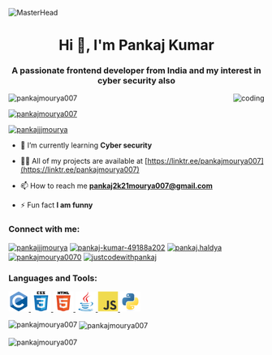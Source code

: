 ![MasterHead](https://mir-s3-cdn-cf.behance.net/project_modules/fs/54b6c068097599.5b50bca476b9b.gif)

<h1 align="center">Hi 👋, I'm Pankaj Kumar</h1>
<h3 align="center">A passionate frontend developer from India and my interest in cyber security also</h3>
<img align="right" alt="coding" witdth="200" src="https://c.tenor.com/Rft05nnPfpgAAAAC/sewa-rumah-nak-baya-bile.gif">

<p align="left"> <img src="https://komarev.com/ghpvc/?username=pankajmourya007&label=Profile%20views&color=0e75b6&style=flat" alt="pankajmourya007" /><br>
</p>


<p align="left"> <a href="https://github.com/ryo-ma/github-profile-trophy"><img src="https://github-profile-trophy.vercel.app/?username=pankajmourya007" alt="pankajmourya007" /></a> <br> </p>


<p align="left"> <a href="https://twitter.com/pankajjjmourya" target="blank"><img src="https://img.shields.io/twitter/follow/pankajjjmourya?logo=twitter&style=for-the-badge" alt="pankajjjmourya" /></a> </p>

- 🌱 I’m currently learning **Cyber security**

- 👨‍💻 All of my projects are available at [https://linktr.ee/pankajmourya007](https://linktr.ee/pankajmourya007)

- 📫 How to reach me **pankaj2k21mourya007@gmail.com**

- ⚡ Fun fact **I am funny**

<h3 align="left">Connect with me: </h3>
<p align="left">
<a href="https://twitter.com/pankajjjmourya" target="blank"><img align="center" src="https://raw.githubusercontent.com/rahuldkjain/github-profile-readme-generator/master/src/images/icons/Social/twitter.svg" alt="pankajjjmourya" height="30" width="40" /></a>
<a href="https://linkedin.com/in/pankaj-kumar-49188a202" target="blank"><img align="center" src="https://raw.githubusercontent.com/rahuldkjain/github-profile-readme-generator/master/src/images/icons/Social/linked-in-alt.svg" alt="pankaj-kumar-49188a202" height="30" width="40" /></a>
<a href="https://fb.com/pankaj.haldya" target="blank"><img align="center" src="https://raw.githubusercontent.com/rahuldkjain/github-profile-readme-generator/master/src/images/icons/Social/facebook.svg" alt="pankaj.haldya" height="30" width="40" /></a>
<a href="https://instagram.com/pankajmourya0070" target="blank"><img align="center" src="https://raw.githubusercontent.com/rahuldkjain/github-profile-readme-generator/master/src/images/icons/Social/instagram.svg" alt="pankajmourya0070" height="30" width="40" /></a>
<a href="https://www.youtube.com/channel/UCNmVTiikjLSgPHjYfF9s-zA" target="blank"><img align="center" src="https://raw.githubusercontent.com/rahuldkjain/github-profile-readme-generator/master/src/images/icons/Social/youtube.svg" alt="justcodewithpankaj" height="30" width="40" /></a>
</p>

<h3 align="left">Languages and Tools:</h3>
<p align="left"> <a href="https://www.cprogramming.com/" target="_blank" rel="noreferrer"> <img src="https://raw.githubusercontent.com/devicons/devicon/master/icons/c/c-original.svg" alt="c" width="40" height="40"/> </a> <a href="https://www.w3schools.com/css/" target="_blank" rel="noreferrer"> <img src="https://raw.githubusercontent.com/devicons/devicon/master/icons/css3/css3-original-wordmark.svg" alt="css3" width="40" height="40"/> </a> <a href="https://www.w3.org/html/" target="_blank" rel="noreferrer"> <img src="https://raw.githubusercontent.com/devicons/devicon/master/icons/html5/html5-original-wordmark.svg" alt="html5" width="40" height="40"/> </a> <a href="https://www.java.com" target="_blank" rel="noreferrer"> <img src="https://raw.githubusercontent.com/devicons/devicon/master/icons/java/java-original.svg" alt="java" width="40" height="40"/> </a> <a href="https://developer.mozilla.org/en-US/docs/Web/JavaScript" target="_blank" rel="noreferrer"> <img src="https://raw.githubusercontent.com/devicons/devicon/master/icons/javascript/javascript-original.svg" alt="javascript" width="40" height="40"/> </a> <a href="https://www.python.org" target="_blank" rel="noreferrer"> <img src="https://raw.githubusercontent.com/devicons/devicon/master/icons/python/python-original.svg" alt="python" width="40" height="40"/> </a> </p>

<p><img align="left" src="https://github-readme-stats.vercel.app/api/top-langs?username=pankajmourya007&show_icons=true&locale=en&layout=compact" alt="pankajmourya007" /></p>

<p>&nbsp;<img align="center" src="https://github-readme-stats.vercel.app/api?username=pankajmourya007&show_icons=true&locale=en" alt="pankajmourya007" /></p>

<p><img align="center" src="https://github-readme-streak-stats.herokuapp.com/?user=pankajmourya007&" alt="pankajmourya007" /></p>
